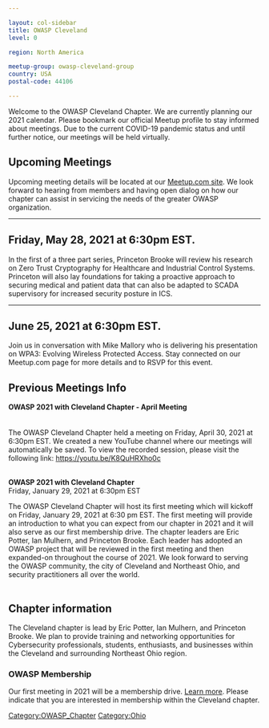 ```yaml
---

layout: col-sidebar
title: OWASP Cleveland
level: 0

region: North America

meetup-group: owasp-cleveland-group
country: USA
postal-code: 44106

---
```

Welcome to the OWASP Cleveland Chapter. We are currently planning our 2021 calendar. Please bookmark our official Meetup profile to stay informed about meetings. Due to the current COVID-19 pandemic status and until further notice, our meetings will be held virtually.

## Upcoming Meetings

Upcoming meeting details will be located at our [Meetup.com site](http://www.meetup.com/owasp-cleveland-group/).
We look forward to hearing from members and having open dialog on how our chapter can assist in servicing the needs of the greater OWASP organization.

<hr/>
<div class="mtg-scheduled">
<h2>Friday, May 28, 2021 at 6:30pm EST.</h2>
In the first of a three part series, Princeton Brooke will review his research on Zero Trust Cryptography for Healthcare and Industrial Control Systems. Princeton will also lay foundations for taking a proactive approach to securing medical and patient data that can also be adapted to SCADA supervisory for increased security posture in ICS.
<br/>
</div>

<hr/>
<div class="mtg-scheduled mtg-scheduled-last">
<h2>June 25, 2021 at 6:30pm EST.</h2>
Join us in conversation with Mike Mallory who is delivering his presentation on WPA3: Evolving Wireless Protected Access. Stay connected on our Meetup.com page for more details and to RSVP for this event.
<br/>
</div>

## Previous Meetings Info

<b>OWASP 2021 with Cleveland Chapter - April Meeting</b><br/>
<br/><br/>
The OWASP Cleveland Chapter held a meeting on Friday, April 30, 2021 at 6:30pm EST. We created a new YouTube channel where our meetings will automatically be saved. To view the recorded session, please visit the following link: https://youtu.be/K8QuHRXho0c
<br/>
<br/>

<b>OWASP 2021 with Cleveland Chapter</b><br/>
<span>Friday, January 29, 2021 at 6:30pm EST</span><br/>
<p>
The OWASP Cleveland Chapter will host its first meeting which will kickoff on Friday, January 29, 2021 at 6:30 pm EST. The first meeting will provide an introduction to what you can expect from our chapter in 2021 and it will also serve as our first membership drive. The chapter leaders are Eric Potter, Ian Mulhern, and Princeton Brooke. Each leader has adopted an OWASP project that will be reviewed in the first meeting and then expanded-on throughout the course of 2021. We look forward to serving the OWASP community, the city of Cleveland and Northeast Ohio, and security practitioners all over the world.
<br/>
<br/>
</p>

## Chapter information

The Cleveland chapter is lead by Eric Potter, Ian Mulhern, and Princeton Brooke. We plan to provide training and networking opportunities for Cybersecurity professionals, students, enthusiasts, and businesses within the Cleveland and surrounding Northeast Ohio region. 

### OWASP Membership

Our first meeting in 2021 will be a membership drive. [Learn more](http://www.owasp.org/index.php/Membership#Categories_of_Membership_.26_Supporters). Please indicate that you are interested in membership within the Cleveland chapter.

<!-- end list -->

[Category:OWASP_Chapter](Category:OWASP_Chapter "wikilink")
[Category:Ohio](Category:Ohio "wikilink")


